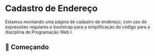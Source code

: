 # Cadastro de Endereço

Estamos montando uma página de cadastro de endereço, com uso de expressões regulares e bootstrap para a simplificação do código para a disciplina de Programação Web I.

## 🚀 Começando